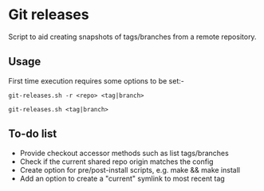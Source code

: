 Git releases
============

Script to aid creating snapshots of tags/branches from a remote repository.

Usage
-
First time execution requires some options to be set:-
```
git-releases.sh -r <repo> <tag|branch>
```

```
git-releases.sh <tag|branch>
```

To-do list
-
* Provide checkout accessor methods such as list tags/branches
* Check if the current shared repo origin matches the config
* Create option for pre/post-install scripts, e.g. make && make install
* Add an option to create a "current" symlink to most recent tag
